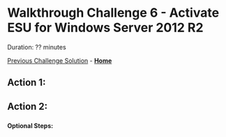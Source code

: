 # Walkthrough Challenge 6 - Activate ESU for Windows Server 2012 R2

Duration: ?? minutes

[Previous Challenge Solution](../challenge-5/solution.md) - **[Home](../../Readme.md)**

## Action 1: 

### 



## Action 2: 

### 



#### Optional Steps:  
